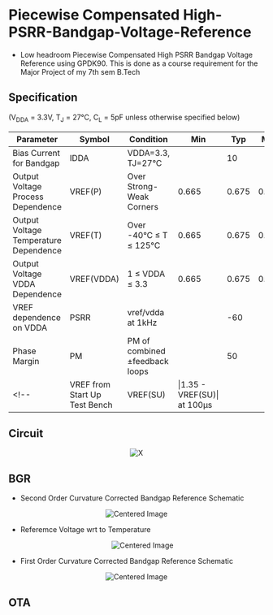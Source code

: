 # Piecewise Compensated High-PSRR-Bandgap-Voltage-Reference

- Low headroom Piecewise Compensated High PSRR Bandgap Voltage Reference using GPDK90. This is done as a course requirement for the Major Project of my 7th sem B.Tech<br>

## Specification
(V<sub>DDA</sub> = 3.3V, T<sub>J</sub> = 27°C, C<sub>L</sub> = 5pF unless otherwise specified below)

| Parameter                              | Symbol      | Condition                          | Min  | Typ  | Max  | Units |
|----------------------------------------|-------------|------------------------------------|------|------|------|-------|
| Bias Current for Bandgap               | IDDA        | VDDA=3.3, TJ=27°C                 |      | 10   |      | µA    |
| Output Voltage Process Dependence      | VREF(P)     | Over Strong-Weak Corners          | 0.665| 0.675| 0.685| V     |
| Output Voltage Temperature Dependence  | VREF(T)     | Over -40°C ≤ T ≤ 125°C            | 0.665| 0.675| 0.685| V     |
| Output Voltage VDDA Dependence         | VREF(VDDA)  | 1 ≤ VDDA ≤ 3.3                 | 0.665| 0.675| 0.685| V     |
| VREF dependence on VDDA                | PSRR        | vref/vdda at 1kHz                 |      | -60  |      | dB    |
| Phase Margin                           | PM          | PM of combined ±feedback loops    |      |  50  |      | Deg   |
<!--| VREF from Start Up Test Bench          | VREF(SU)    | \|1.35 - VREF(SU)\| at 100µs      |      |      | 10   | mV    | --> 

## Circuit
<p align="center">
  <img src="https://github.com/user-attachments/assets/6e4d250c-0f1a-47f3-af61-96d316cf9583" alt="X">
</p>


##  BGR
- Second Order Curvature Corrected Bandgap Reference Schematic
<p align="center">
  <img src="https://github.com/user-attachments/assets/f91a1ffa-58b7-42c9-8c17-b5be30c7f781" alt="Centered Image">
</p>

   - Referemce Voltage wrt to Temperature
      <p align="center">
      <img src="https://github.com/user-attachments/assets/1219168d-857b-454d-9070-cf58ab1bee7d" alt="Centered Image">
      </p>


- First Order Curvature Corrected Bandgap Reference Schematic
<p align="center">
  <img src="https://github.com/user-attachments/assets/4e8737b3-b363-4dd1-acbf-7553e7bd1e58" alt="Centered Image">
</p>

## OTA
